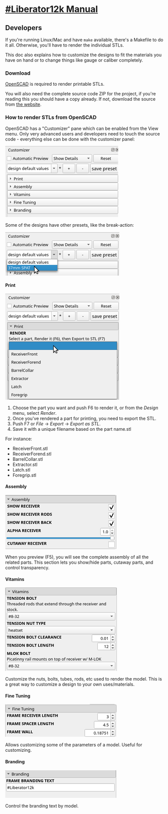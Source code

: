 # [\#Liberator12k Manual](README.md)
## Developers

If you're running Linux/Mac and have `make` available, there's a Makefile to do it all. Otherwise, you'll have to render the individual STLs.

This doc also explains how to customize the designs to fit the materials you
have on hand or to change things like gauge or caliber completely.

### Download
[OpenSCAD](http://www.openscad.org) is required to render printable STLs.

You will also need the complete source code ZIP for the project, if you're reading this you should have a copy already. If not, download the source from [the website](https://Liberator12k.com).

### How to render STLs from OpenSCAD
OpenSCAD has a "Customizer" pane which can be enabled from the View menu. Only
very advanced users and developers need to touch the source code - everything
else can be done with the customizer panel:

![Customizer](.manual/customizer.png)

Some of the designs have other presets, like the break-action:

![Customizer Preset](.manual/customizer_preset.png)

#### Print
![Customizer Print Section](.manual/customizer_print.png)

1. Choose the part you want and push F6 to render it, or from the *Design* menu, select *Render*.
2. Once you've rendered a part for printing, you need to export the STL.
3. Push F7 or *File* -> *Export* -> *Export as STL*.
4. Save it with a unique filename based on the part name.stl

For instance:
 * ReceiverFront.stl
 * ReceiverForend.stl
 * BarrelCollar.stl
 * Extractor.stl
 * Latch.stl
 * Foregrip.stl

#### Assembly
![Customizer Assembly Section](.manual/customizer_assembly.png)

When you preview (F5), you will see the complete assembly of all the related parts.
This section lets you show/hide parts, cutaway parts, and control transparency.

#### Vitamins
![Customizer Vitamins Section](.manual/customizer_vitamins.png)

Customize the nuts, bolts, tubes, rods, etc used to render the model. This is a
great way to customize a design to your own uses/materials.

#### Fine Tuning
![Customizer Fine Tuning Section](.manual/customizer_fine_tuning.png)

Allows customizing some of the parameters of a model. Useful for customizing.

#### Branding
![Customizer Branding Section](.manual/customizer_branding.png)

Control the branding text by model.
